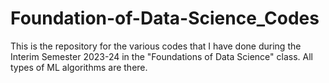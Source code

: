 # Foundation-of-Data-Science_Codes
This is the repository for the various codes that I have done during the Interim Semester 2023-24 in the "Foundations of Data Science" class. All types of ML algorithms are there.
